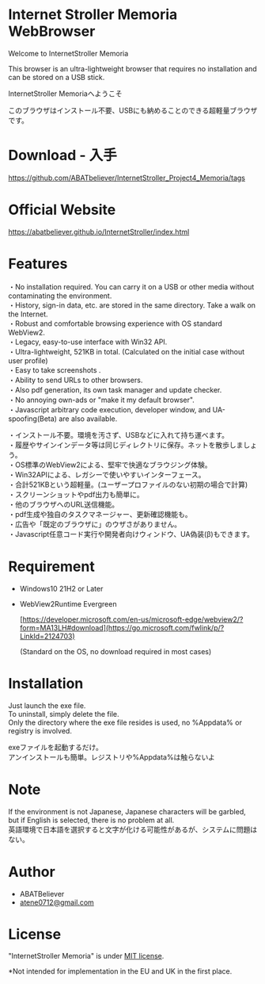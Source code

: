 # Internet Stroller Memoria WebBrowser
 
Welcome to InternetStroller Memoria

This browser is an ultra-lightweight browser that requires no installation and can be stored on a USB stick.

InternetStroller Memoriaへようこそ

このブラウザはインストール不要、USBにも納めることのできる超軽量ブラウザです。

# Download - 入手
https://github.com/ABATbeliever/InternetStroller_Project4_Memoria/tags

# Official Website
 
https://abatbeliever.github.io/InternetStroller/index.html
 
# Features
 
・No installation required. You can carry it on a USB or other media without contaminating the environment.<br>
・History, sign-in data, etc. are stored in the same directory. Take a walk on the Internet.<br>
・Robust and comfortable browsing experience with OS standard WebView2.<br>
・Legacy, easy-to-use interface with Win32 API.<br>
・Ultra-lightweight, 521KB in total. (Calculated on the initial case without user profile)<br>
・Easy to take screenshots .<br>
・Ability to send URLs to other browsers.<br>
・Also pdf generation, its own task manager and update checker.<br>
・No annoying own-ads or "make it my default browser".<br>
・Javascript arbitrary code execution, developer window, and UA-spoofing(Beta) are also available.

・インストール不要。環境を汚さず、USBなどに入れて持ち運べます。<br>
・履歴やサインインデータ等は同じディレクトリに保存。ネットを散歩しましょう。<br>
・OS標準のWebView2による、堅牢で快適なブラウジング体験。<br>
・Win32APIによる、レガシーで使いやすいインターフェース。<br>
・合計521KBという超軽量。(ユーザープロファイルのない初期の場合で計算)<br>
・スクリーンショットやpdf出力も簡単に。<br>
・他のブラウザへのURL送信機能。<br>
・pdf生成や独自のタスクマネージャー、更新確認機能も。<br>
・広告や「既定のブラウザに」のウザさがありません。<br>
・Javascript任意コード実行や開発者向けウィンドウ、UA偽装(β)もできます。

# Requirement
 
* Windows10 21H2 or Later<br>
* WebView2Runtime Evergreen

  [https://developer.microsoft.com/en-us/microsoft-edge/webview2/?form=MA13LH#download](https://go.microsoft.com/fwlink/p/?LinkId=2124703)

  (Standard on the OS, no download required in most cases)
 
# Installation
 
Just launch the exe file.<br>
To uninstall, simply delete the file.<br>
Only the directory where the exe file resides is used, no %Appdata% or registry is involved.

exeファイルを起動するだけ。<br>
アンインストールも簡単。レジストリや%Appdata%は触らないよ
 
# Note
 
If the environment is not Japanese, Japanese characters will be garbled, but if English is selected, there is no problem at all.<br>
英語環境で日本語を選択すると文字が化ける可能性があるが、システムに問題はない。
 
# Author
 
* ABATBeliever
* atene0712@gmail.com
 
# License

"InternetStroller Memoria" is under [MIT license](https://en.wikipedia.org/wiki/MIT_License).

*Not intended for implementation in the EU and UK in the first place.
